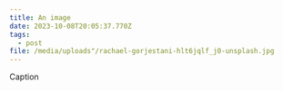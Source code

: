 ```yaml
---
title: An image
date: 2023-10-08T20:05:37.770Z
tags:
  - post
file: /media/uploads"/rachael-gorjestani-hlt6jqlf_j0-unsplash.jpg
---
```

C﻿aption